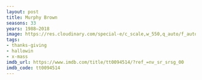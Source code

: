 ```yaml
---
layout: post
title: Murphy Brown
seasons: 33
years: 1988–2018
image: https://res.cloudinary.com/special-e/c_scale,w_550,q_auto/f_auto/Series%20posters/Murphy_Brown.png
tags:
- thanks-giving
- hallowin
- x-mass
imdb_url: https://www.imdb.com/title/tt0094514/?ref_=nv_sr_srsg_00
imdb_code: tt0094514
---
```

